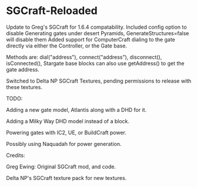 SGCraft-Reloaded
================

Update to Greg's SGCraft for 1.6.4 compatability.
Included config option to disable Generating gates under desert Pyramids, GenerateStructures=false will disable them
Added support for ComputerCraft dialing to the gate directly via either the Controller, or the Gate base.

Methods are: dial("address"), connect("address"), disconnect(), isConnected(), Stargate base blocks can also use getAddress() to get the gate address.

Switched to Delta NP SGCraft Textures, pending permissions to release with these textures.


TODO:

Adding a new gate model, Atlantis along with a DHD for it.

Adding a Milky Way DHD model instead of a block.

Powering gates with IC2, UE, or BuildCraft power.

Possibly using Naquadah for power generation.



Credits:

Greg Ewing: Original SGCraft mod, and code.

Delta NP's SGCraft texture pack for new textures.

